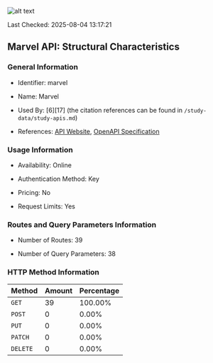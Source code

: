 ![alt text](https://img.shields.io/badge/OpenAPI_Specification-Valid-green.svg)

Last Checked: 2025-08-04 13:17:21

## Marvel API: Structural Characteristics

### General Information

- Identifier: marvel

- Name: Marvel

- Used By: [6][17] (the citation references can be found in `/study-data/study-apis.md`)

- References: [API Website](https://developer.marvel.com), [OpenAPI Specification](https://gateway.marvel.com/docs/public)

### Usage Information

- Availability: Online

- Authentication Method: Key

- Pricing: No

- Request Limits: Yes

### Routes and Query Parameters Information

- Number of Routes: 39

- Number of Query Parameters: 38

### HTTP Method Information

| Method | Amount | Percentage |
|--------|--------|------------|
| `GET` | 39 | 100.00% |
| `POST` | 0 | 0.00% |
| `PUT` | 0 | 0.00% |
| `PATCH` | 0 | 0.00% |
| `DELETE` | 0 | 0.00% |
